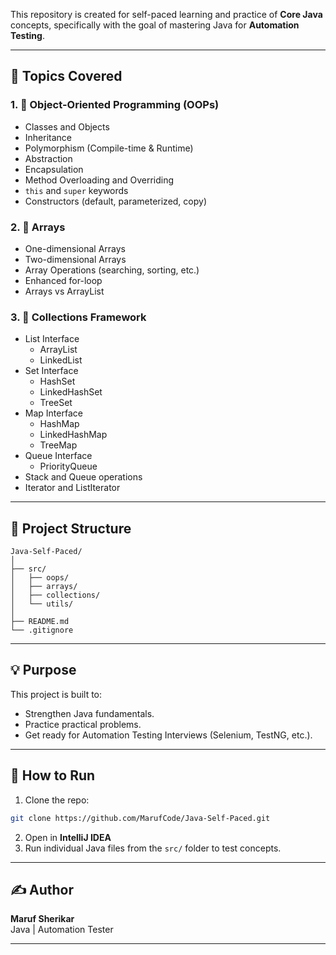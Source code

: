 

This repository is created for self-paced learning and practice of **Core Java** concepts, specifically with the goal of mastering Java for **Automation Testing**.

---

## 🧠 Topics Covered

### 1. 🔹 Object-Oriented Programming (OOPs)
- Classes and Objects
- Inheritance
- Polymorphism (Compile-time & Runtime)
- Abstraction
- Encapsulation
- Method Overloading and Overriding
- `this` and `super` keywords
- Constructors (default, parameterized, copy)

### 2. 🔹 Arrays
- One-dimensional Arrays
- Two-dimensional Arrays
- Array Operations (searching, sorting, etc.)
- Enhanced for-loop
- Arrays vs ArrayList

### 3. 🔹 Collections Framework
- List Interface
    - ArrayList
    - LinkedList
- Set Interface
    - HashSet
    - LinkedHashSet
    - TreeSet
- Map Interface
    - HashMap
    - LinkedHashMap
    - TreeMap
- Queue Interface
    - PriorityQueue
- Stack and Queue operations
- Iterator and ListIterator

---

## 📂 Project Structure

```
Java-Self-Paced/
│
├── src/
│   ├── oops/
│   ├── arrays/
│   ├── collections/
│   └── utils/
│
├── README.md
└── .gitignore
```

---

## 💡 Purpose

This project is built to:
- Strengthen Java fundamentals.
- Practice practical problems.
- Get ready for Automation Testing Interviews (Selenium, TestNG, etc.).

---

## 🧪 How to Run

1. Clone the repo:
```bash
git clone https://github.com/MarufCode/Java-Self-Paced.git
```

2. Open in **IntelliJ IDEA**
3. Run individual Java files from the `src/` folder to test concepts.

---

## ✍️ Author

**Maruf Sherikar**  
Java | Automation Tester

---
